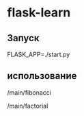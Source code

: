 # flask-learn

## Запуск
FLASK_APP=./start.py  

## использование
/main/fibonacci<value>
  
/main/factorial<value>
